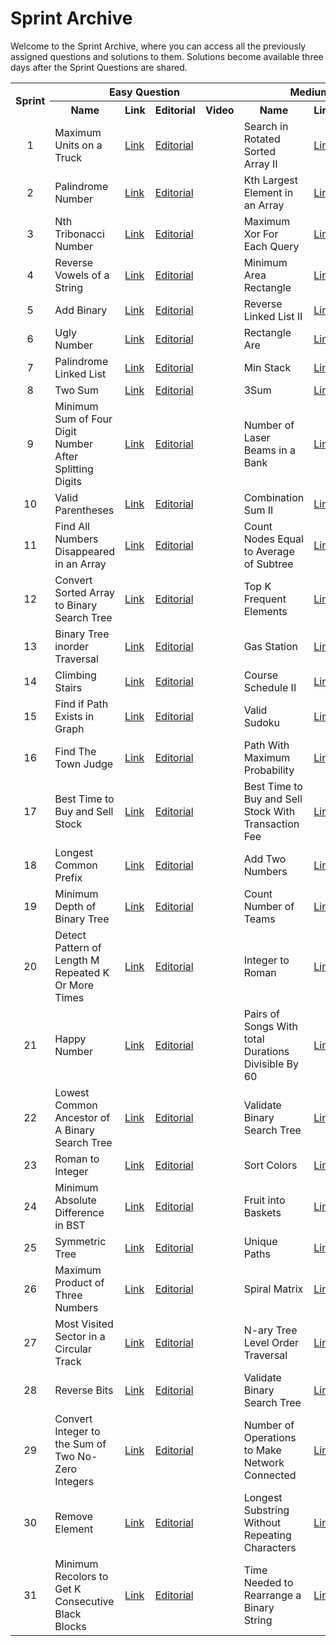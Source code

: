 <h1>Sprint Archive</h1>
<p>Welcome to the Sprint Archive, where you can access all the previously assigned questions and solutions to them. Solutions become available three days after the Sprint Questions are shared.</p>

<table>
<tr>
	<th rowspan=2><b>Sprint</b></td>
	<th colspan=4><b>Easy Question</b></td>
	<th colspan=4><b>Medium Question</b></td>
	</tr>
<tr>
	<th><b>Name</b></td>
	<th><b>Link</b></td>
	<th><b>Editorial</b></td>
	<th><b>Video</b></td>
	<th><b>Name</b></td>
	<th><b>Link</b></td>
	<th><b>Editorial</b></td>
	<th><b>Video</b></td>
</tr>
<tr>
	<td align=center>1</td>
	<td>Maximum Units on a Truck</td>
	<td><a href="https://leetcode.com/problems/maximum-units-on-a-truck/">Link</a></td>
	<td><a href="https://github.com/ituacm/ITU-ACM-22-Summer-Algorithm-Team-Bootcamp/blob/main/Regular-Question-Answers/maximum-units-on-a-truck.cpp">Editorial</a></td>
	<td></td>
	<td>Search in Rotated Sorted Array II</td>
	<td><a href="https://leetcode.com/problems/search-in-rotated-sorted-array-ii">Link</a></td>
	<td><a href="https://github.com/ituacm/ITU-ACM-22-Summer-Algorithm-Team-Bootcamp/blob/main/Regular-Question-Answers/search-in-rotated-sorted-array-ii.cpp">Editorial</a></td>
	<td></td>
</tr>
<tr>
	<td align=center>2</td>
	<td>Palindrome Number</td>
	<td><a href="https://leetcode.com/problems/palindrome-number">Link</a></td>
	<td><a href="https://github.com/ituacm/ITU-ACM-22-Summer-Algorithm-Team-Bootcamp/blob/main/Regular-Question-Answers/palindrome-number.cpp">Editorial</a></td>
	<td></td>
	<td>Kth Largest Element in an Array</td>
	<td><a href="https://leetcode.com/problems/kth-largest-element-in-an-array">Link</a></td>
	<td><a href="https://github.com/ituacm/ITU-ACM-22-Summer-Algorithm-Team-Bootcamp/blob/main/Regular-Question-Answers/kth-largest-element-in-an-array.cpp">Editorial</a></td>
	<td></td>
</tr>
<tr>
	<td align=center>3</td>
	<td>Nth Tribonacci Number</td>
	<td><a href="https://leetcode.com/problems/n-th-tribonacci-number">Link</a></td>
	<td><a href="https://github.com/ituacm/ITU-ACM-22-Summer-Algorithm-Team-Bootcamp/blob/main/Regular-Question-Answers/n-th-tribonacci-number.cpp">Editorial</a></td>
	<td></td>
	<td>Maximum Xor For Each Query</td>
	<td><a href="https://leetcode.com/problems/maximum-xor-for-each-query">Link</a></td>
	<td><a href="https://github.com/ituacm/ITU-ACM-22-Summer-Algorithm-Team-Bootcamp/blob/main/Regular-Question-Answers/maximum-xor-for-each-query.cpp">Editorial</a></td>
	<td></td>
</tr>
<tr>
	<td align=center>4</td>
	<td>Reverse Vowels of a String</td>
	<td><a href="https://leetcode.com/problems/reverse-vowels-of-a-string">Link</a></td>
	<td><a href="https://github.com/ituacm/ITU-ACM-22-Summer-Algorithm-Team-Bootcamp/blob/main/Regular-Question-Answers/reverse-vowels-of-a-string.cpp">Editorial</a></td>
	<td></td>
	<td>Minimum Area Rectangle</td>
	<td><a href="https://leetcode.com/problems/minimum-area-rectangle">Link</a></td>
	<td><a href="https://github.com/ituacm/ITU-ACM-22-Summer-Algorithm-Team-Bootcamp/blob/main/Regular-Question-Answers/minimum-area-rectangle.cpp">Editorial</a></td>
	<td></td>
</tr>
<tr>
	<td align=center>5</td>
	<td>Add Binary</td>
	<td><a href="https://leetcode.com/problems/add-binary">Link</a></td>
	<td><a href="https://github.com/ituacm/ITU-ACM-22-Summer-Algorithm-Team-Bootcamp/blob/main/Regular-Question-Answers/add-binary.cpp">Editorial</a></td>
	<td></td>
	<td>Reverse Linked List II</td>
	<td><a href="https://leetcode.com/problems/reverse-linked-list-ii">Link</a></td>
	<td><a href="https://github.com/ituacm/ITU-ACM-22-Summer-Algorithm-Team-Bootcamp/blob/main/Regular-Question-Answers/reverse-linked-list-ii.cpp">Editorial</a></td>
	<td></td>
</tr>
<tr>
	<td align=center>6</td>
	<td>Ugly Number</td>
	<td><a href="https://leetcode.com/problems/ugly-number">Link</a></td>
	<td><a href="https://github.com/ituacm/ITU-ACM-22-Summer-Algorithm-Team-Bootcamp/blob/main/Regular-Question-Answers/ugly-number.cpp">Editorial</a></td>
	<td></td>
	<td>Rectangle Are</td>
	<td><a href="https://leetcode.com/problems/rectangle-area">Link</a></td>
	<td><a href="https://github.com/ituacm/ITU-ACM-22-Summer-Algorithm-Team-Bootcamp/blob/main/Regular-Question-Answers/rectangle-area.cpp">Editorial</a></td>
	<td></td>
</tr>
<tr>
	<td align=center>7</td>
	<td>Palindrome Linked List</td>
	<td><a href="https://leetcode.com/problems/palindrome-linked-list">Link</a></td>
	<td><a href="https://github.com/ituacm/ITU-ACM-22-Summer-Algorithm-Team-Bootcamp/blob/main/Regular-Question-Answers/palindrome-linked-list.cpp">Editorial</a></td>
	<td></td>
	<td>Min Stack</td>
	<td><a href="https://leetcode.com/problems/min-stack">Link</a></td>
	<td><a href="https://github.com/ituacm/ITU-ACM-22-Summer-Algorithm-Team-Bootcamp/blob/main/Regular-Question-Answers/min-stack.cpp">Editorial</a></td>
	<td></td>
</tr>
<tr>
	<td align=center>8</td>
	<td>Two Sum</td>
	<td><a href="https://leetcode.com/problems/two-sum">Link</a></td>
	<td><a href="https://github.com/ituacm/ITU-ACM-22-Summer-Algorithm-Team-Bootcamp/blob/main/Regular-Question-Answers/two-sum.cpp">Editorial</a></td>
	<td></td>
	<td>3Sum</td>
	<td><a href="https://leetcode.com/problems/3sum">Link</a></td>
	<td><a href="https://github.com/ituacm/ITU-ACM-22-Summer-Algorithm-Team-Bootcamp/blob/main/Regular-Question-Answers/3sum.cpp">Editorial</a></td>
	<td></td>
</tr>
<tr>
	<td align=center>9</td>
	<td>Minimum Sum of Four Digit Number After Splitting Digits</td>
	<td><a href="https://leetcode.com/problems/minimum-sum-of-four-digit-number-after-splitting-digits">Link</a></td>
	<td><a href="https://github.com/ituacm/ITU-ACM-22-Summer-Algorithm-Team-Bootcamp/blob/main/Regular-Question-Answers/minimum-sum-of-four-digit-number-after-splitting-digits.cpp">Editorial</a></td>
	<td></td>
	<td>Number of Laser Beams in a Bank</td>
	<td><a href="https://leetcode.com/problems/number-of-laser-beams-in-a-bank">Link</a></td>
	<td><a href="https://github.com/ituacm/ITU-ACM-22-Summer-Algorithm-Team-Bootcamp/blob/main/Regular-Question-Answers/number-of-laser-beams-in-a-bank.cpp">Editorial</a></td>
	<td></td>
</tr>
<tr>
	<td align=center>10</td>
	<td>Valid Parentheses</td>
	<td><a href="https://leetcode.com/problems/valid-parentheses">Link</a></td>
	<td><a href="https://github.com/ituacm/ITU-ACM-22-Summer-Algorithm-Team-Bootcamp/blob/main/Regular-Question-Answers/valid-parentheses.cpp">Editorial</a></td>
	<td></td>
	<td>Combination Sum II</td>
	<td><a href="https://leetcode.com/problems/combination-sum-ii">Link</a></td>
	<td><a href="https://github.com/ituacm/ITU-ACM-22-Summer-Algorithm-Team-Bootcamp/blob/main/Regular-Question-Answers/combination-sum-ii.cpp">Editorial</a></td>
	<td></td>
</tr>
<tr>
	<td align=center>11</td>
	<td>Find All Numbers Disappeared in an Array</td>
	<td><a href="https://leetcode.com/problems/find-all-numbers-disappeared-in-an-array">Link</a></td>
	<td><a href="https://github.com/ituacm/ITU-ACM-22-Summer-Algorithm-Team-Bootcamp/blob/main/Regular-Question-Answers/find-all-numbers-disappeared-in-an-array.cpp">Editorial</a></td>
	<td></td>
	<td>Count Nodes Equal to Average of Subtree</td>
	<td><a href="https://leetcode.com/problems/count-nodes-equal-to-average-of-subtree">Link</a></td>
	<td><a href="https://github.com/ituacm/ITU-ACM-22-Summer-Algorithm-Team-Bootcamp/blob/main/Regular-Question-Answers/count-nodes-equal-to-average-of-subtree.cpp">Editorial</a></td>
	<td></td>
</tr>
<tr>
	<td align=center>12</td>
	<td>Convert Sorted Array to Binary Search Tree</td>
	<td><a href="https://leetcode.com/problems/convert-sorted-array-to-binary-search-tree">Link</a></td>
	<td><a href="https://github.com/ituacm/ITU-ACM-22-Summer-Algorithm-Team-Bootcamp/blob/main/Regular-Question-Answers/convert-sorted-array-to-binary-search-tree.cpp">Editorial</a></td>
	<td></td>
	<td>Top K Frequent Elements</td>
	<td><a href="https://leetcode.com/problems/top-k-frequent-elements">Link</a></td>
	<td><a href="https://github.com/ituacm/ITU-ACM-22-Summer-Algorithm-Team-Bootcamp/blob/main/Regular-Question-Answers/top-k-frequent-elements.cpp">Editorial</a></td>
	<td></td>
</tr>
<tr>
	<td align=center>13</td>
	<td>Binary Tree inorder Traversal</td>
	<td><a href="https://leetcode.com/problems/binary-tree-inorder-traversal">Link</a></td>
	<td><a href="https://github.com/ituacm/ITU-ACM-22-Summer-Algorithm-Team-Bootcamp/blob/main/Regular-Question-Answers/binary-tree-inorder-traversal.cpp">Editorial</a></td>
	<td></td>
	<td>Gas Station</td>
	<td><a href="https://leetcode.com/problems/gas-station">Link</a></td>
	<td><a href="https://github.com/ituacm/ITU-ACM-22-Summer-Algorithm-Team-Bootcamp/blob/main/Regular-Question-Answers/gas-station.cpp">Editorial</a></td>
	<td></td>
</tr>
<tr>
	<td align=center>14</td>
	<td>Climbing Stairs</td>
	<td><a href="https://leetcode.com/problems/climbing-stairs">Link</a></td>
	<td><a href="https://github.com/ituacm/ITU-ACM-22-Summer-Algorithm-Team-Bootcamp/blob/main/Regular-Question-Answers/climbing-stairs.cpp">Editorial</a></td>
	<td></td>
	<td>Course Schedule II</td>
	<td><a href="https://leetcode.com/problems/course-schedule-ii">Link</a></td>
	<td><a href="https://github.com/ituacm/ITU-ACM-22-Summer-Algorithm-Team-Bootcamp/blob/main/Regular-Question-Answers/course-schedule-ii.cpp">Editorial</a></td>
	<td></td>
</tr>
<tr>
	<td align=center>15</td>
	<td>Find if Path Exists in Graph</td>
	<td><a href="https://leetcode.com/problems/find-if-path-exists-in-graph">Link</a></td>
	<td><a href="https://github.com/ituacm/ITU-ACM-22-Summer-Algorithm-Team-Bootcamp/blob/main/Regular-Question-Answers/find-if-path-exists-in-graph.cpp">Editorial</a></td>
	<td></td>
	<td>Valid Sudoku</td>
	<td><a href="https://leetcode.com/problems/valid-sudoku">Link</a></td>
	<td><a href="https://github.com/ituacm/ITU-ACM-22-Summer-Algorithm-Team-Bootcamp/blob/main/Regular-Question-Answers/valid-sudoku.cpp">Editorial</a></td>
	<td></td>
</tr>
<tr>
	<td align=center>16</td>
	<td>Find The Town Judge</td>
	<td><a href="https://leetcode.com/problems/find-the-town-judge">Link</a></td>
	<td><a href="https://github.com/ituacm/ITU-ACM-22-Summer-Algorithm-Team-Bootcamp/blob/main/Regular-Question-Answers/find-the-town-judge.cpp">Editorial</a></td>
	<td></td>
	<td>Path With Maximum Probability</td>
	<td><a href="https://leetcode.com/problems/path-with-maximum-probability">Link</a></td>
	<td><a href="https://github.com/ituacm/ITU-ACM-22-Summer-Algorithm-Team-Bootcamp/blob/main/Regular-Question-Answers/path-with-maximum-probability.cpp">Editorial</a></td>
	<td></td>
</tr>
<tr>
	<td align=center>17</td>
	<td>Best Time to Buy and Sell Stock</td>
	<td><a href="https://leetcode.com/problems/best-time-to-buy-and-sell-stock">Link</a></td>
	<td><a href="https://github.com/ituacm/ITU-ACM-22-Summer-Algorithm-Team-Bootcamp/blob/main/Regular-Question-Answers/best-time-to-buy-and-sell-stock.cpp">Editorial</a></td>
	<td></td>
	<td>Best Time to Buy and Sell Stock With Transaction Fee</td>
	<td><a href="https://leetcode.com/problems/best-time-to-buy-and-sell-stock-with-transaction-fee">Link</a></td>
	<td><a href="https://github.com/ituacm/ITU-ACM-22-Summer-Algorithm-Team-Bootcamp/blob/main/Regular-Question-Answers/best-time-to-buy-and-sell-stock-with-transaction-fee.cpp">Editorial</a></td>
	<td></td>
</tr>
<tr>
	<td align=center>18</td>
	<td>Longest Common Prefix</td>
	<td><a href="https://leetcode.com/problems/longest-common-prefix">Link</a></td>
	<td><a href="https://github.com/ituacm/ITU-ACM-22-Summer-Algorithm-Team-Bootcamp/blob/main/Regular-Question-Answers/longest-common-prefix.cpp">Editorial</a></td>
	<td></td>
	<td>Add Two Numbers</td>
	<td><a href="https://leetcode.com/problems/add-two-numbers">Link</a></td>
	<td><a href="https://github.com/ituacm/ITU-ACM-22-Summer-Algorithm-Team-Bootcamp/blob/main/Regular-Question-Answers/add-two-numbers.cpp">Editorial</a></td>
	<td></td>
</tr>
<tr>
	<td align=center>19</td>
	<td>Minimum Depth of Binary Tree</td>
	<td><a href="https://leetcode.com/problems/minimum-depth-of-binary-tree">Link</a></td>
	<td><a href="https://github.com/ituacm/ITU-ACM-22-Summer-Algorithm-Team-Bootcamp/blob/main/Regular-Question-Answers/minimum-depth-of-binary-tree.cpp">Editorial</a></td>
	<td></td>
	<td>Count Number of Teams</td>
	<td><a href="https://leetcode.com/problems/count-number-of-teams">Link</a></td>
	<td><a href="https://github.com/ituacm/ITU-ACM-22-Summer-Algorithm-Team-Bootcamp/blob/main/Regular-Question-Answers/count-number-of-teams.cpp">Editorial</a></td>
	<td></td>
</tr>
<tr>
	<td align=center>20</td>
	<td>Detect Pattern of Length M Repeated K Or More Times</td>
	<td><a href="https://leetcode.com/problems/detect-pattern-of-length-m-repeated-k-or-more-times">Link</a></td>
	<td><a href="https://github.com/ituacm/ITU-ACM-22-Summer-Algorithm-Team-Bootcamp/blob/main/Regular-Question-Answers/detect-pattern-of-length-m-repeated-k-or-more-times.cpp">Editorial</a></td>
	<td></td>
	<td>Integer to Roman</td>
	<td><a href="https://leetcode.com/problems/integer-to-roman">Link</a></td>
	<td><a href="https://github.com/ituacm/ITU-ACM-22-Summer-Algorithm-Team-Bootcamp/blob/main/Regular-Question-Answers/integer-to-roman.cpp">Editorial</a></td>
	<td></td>
</tr>
<tr>
	<td align=center>21</td>
	<td>Happy Number</td>
	<td><a href="https://leetcode.com/problems/happy-number">Link</a></td>
	<td><a href="https://github.com/ituacm/ITU-ACM-22-Summer-Algorithm-Team-Bootcamp/blob/main/Regular-Question-Answers/happy-number.cpp">Editorial</a></td>
	<td></td>
	<td>Pairs of Songs With total Durations Divisible By 60</td>
	<td><a href="https://leetcode.com/problems/pairs-of-songs-with-total-durations-divisible-by-60">Link</a></td>
	<td><a href="https://github.com/ituacm/ITU-ACM-22-Summer-Algorithm-Team-Bootcamp/blob/main/Regular-Question-Answers/pairs-of-songs-with-total-durations-divisible-by-60.cpp">Editorial</a></td>
	<td></td>
</tr>
<tr>
	<td align=center>22</td>
	<td>Lowest Common Ancestor of A Binary Search Tree</td>
	<td><a href="https://leetcode.com/problems/lowest-common-ancestor-of-a-binary-search-tree">Link</a></td>
	<td><a href="https://github.com/ituacm/ITU-ACM-22-Summer-Algorithm-Team-Bootcamp/blob/main/Regular-Question-Answers/lowest-common-ancestor-of-a-binary-search-tree.cpp">Editorial</a></td>
	<td></td>
	<td>Validate Binary Search Tree</td>
	<td><a href="https://leetcode.com/problems/validate-binary-search-tree">Link</a></td>
	<td><a href="https://github.com/ituacm/ITU-ACM-22-Summer-Algorithm-Team-Bootcamp/blob/main/Regular-Question-Answers/validate-binary-search-tree.cpp">Editorial</a></td>
	<td></td>
</tr>
<tr>
	<td align=center>23</td>
	<td>Roman to Integer</td>
	<td><a href="https://leetcode.com/problems/roman-to-integer">Link</a></td>
	<td><a href="https://github.com/ituacm/ITU-ACM-22-Summer-Algorithm-Team-Bootcamp/blob/main/Regular-Question-Answers/roman-to-integer.cpp">Editorial</a></td>
	<td></td>
	<td>Sort Colors</td>
	<td><a href="https://leetcode.com/problems/sort-colors">Link</a></td>
	<td><a href="https://github.com/ituacm/ITU-ACM-22-Summer-Algorithm-Team-Bootcamp/blob/main/Regular-Question-Answers/sort-colors.cpp">Editorial</a></td>
	<td></td>
</tr>
<tr>
	<td align=center>24</td>
	<td>Minimum Absolute Difference in BST</td>
	<td><a href="https://leetcode.com/problems/minimum-absolute-difference-in-bst">Link</a></td>
	<td><a href="https://github.com/ituacm/ITU-ACM-22-Summer-Algorithm-Team-Bootcamp/blob/main/Regular-Question-Answers/minimum-absolute-difference-in-bst.cpp">Editorial</a></td>
	<td></td>
	<td>Fruit into Baskets</td>
	<td><a href="https://leetcode.com/problems/fruit-into-baskets">Link</a></td>
	<td><a href="https://github.com/ituacm/ITU-ACM-22-Summer-Algorithm-Team-Bootcamp/blob/main/Regular-Question-Answers/fruit-into-baskets.cpp">Editorial</a></td>
	<td></td>
</tr>
<tr>
	<td align=center>25</td>
	<td>Symmetric Tree</td>
	<td><a href="https://leetcode.com/problems/symmetric-tree">Link</a></td>
	<td><a href="https://github.com/ituacm/ITU-ACM-22-Summer-Algorithm-Team-Bootcamp/blob/main/Regular-Question-Answers/symmetric-tree.cpp">Editorial</a></td>
	<td></td>
	<td>Unique Paths</td>
	<td><a href="https://leetcode.com/problems/unique-paths">Link</a></td>
	<td><a href="https://github.com/ituacm/ITU-ACM-22-Summer-Algorithm-Team-Bootcamp/blob/main/Regular-Question-Answers/unique-paths.cpp">Editorial</a></td>
	<td></td>
</tr>
<tr>
	<td align=center>26</td>
	<td>Maximum Product of Three Numbers</td>
	<td><a href="https://leetcode.com/problems/maximum-product-of-three-numbers">Link</a></td>
	<td><a href="https://github.com/ituacm/ITU-ACM-22-Summer-Algorithm-Team-Bootcamp/blob/main/Regular-Question-Answers/maximum-product-of-three-numbers.cpp">Editorial</a></td>
	<td></td>
	<td>Spiral Matrix</td>
	<td><a href="https://leetcode.com/problems/spiral-matrix">Link</a></td>
	<td><a href="https://github.com/ituacm/ITU-ACM-22-Summer-Algorithm-Team-Bootcamp/blob/main/Regular-Question-Answers/spiral-matrix.cpp">Editorial</a></td>
	<td></td>
</tr>
<tr>
	<td align=center>27</td>
	<td>Most Visited Sector in a Circular Track</td>
	<td><a href="https://leetcode.com/problems/most-visited-sector-in-a-circular-track">Link</a></td>
	<td><a href="https://github.com/ituacm/ITU-ACM-22-Summer-Algorithm-Team-Bootcamp/blob/main/Regular-Question-Answers/most-visited-sector-in-a-circular-track.cpp">Editorial</a></td>
	<td></td>
	<td>N-ary Tree Level Order Traversal</td>
	<td><a href="https://leetcode.com/problems/n-ary-tree-level-order-traversal">Link</a></td>
	<td><a href="https://github.com/ituacm/ITU-ACM-22-Summer-Algorithm-Team-Bootcamp/blob/main/Regular-Question-Answers/n-ary-tree-level-order-traversal.cpp">Editorial</a></td>
	<td></td>
</tr>
<tr>
	<td align=center>28</td>
	<td>Reverse Bits</td>
	<td><a href="https://leetcode.com/problems/reverse-bits">Link</a></td>
	<td><a href="https://github.com/ituacm/ITU-ACM-22-Summer-Algorithm-Team-Bootcamp/blob/main/Regular-Question-Answers/reverse-bits.cpp">Editorial</a></td>
	<td></td>
	<td>Validate Binary Search Tree</td>
	<td><a href="https://leetcode.com/problems/validate-binary-search-tree">Link</a></td>
	<td><a href="https://github.com/ituacm/ITU-ACM-22-Summer-Algorithm-Team-Bootcamp/blob/main/Regular-Question-Answers/validate-binary-search-tree.cpp">Editorial</a></td>
	<td></td>
</tr>
<tr>
	<td align=center>29</td>
	<td>Convert Integer to the Sum of Two No-Zero Integers</td>
	<td><a href="https://leetcode.com/problems/convert-integer-to-the-sum-of-two-no-zero-integers">Link</a></td>
	<td><a href="https://github.com/ituacm/ITU-ACM-22-Summer-Algorithm-Team-Bootcamp/blob/main/Regular-Question-Answers/convert-integer-to-the-sum-of-two-no-zero-integers.cpp">Editorial</a></td>
	<td></td>
	<td>Number of Operations to Make Network Connected</td>
	<td><a href="https://leetcode.com/problems/number-of-operations-to-make-network-connected">Link</a></td>
	<td><a href="https://github.com/ituacm/ITU-ACM-22-Summer-Algorithm-Team-Bootcamp/blob/main/Regular-Question-Answers/number-of-operations-to-make-network-connected.cpp">Editorial</a></td>
	<td></td>
</tr>
<tr>
	<td align=center>30</td>
	<td>Remove Element</td>
	<td><a href="https://leetcode.com/problems/remove-element">Link</a></td>
	<td><a href="https://github.com/ituacm/ITU-ACM-22-Summer-Algorithm-Team-Bootcamp/blob/main/Regular-Question-Answers/remove-element.cpp">Editorial</a></td>
	<td></td>
	<td>Longest Substring Without Repeating Characters</td>
	<td><a href="https://leetcode.com/problems/longest-substring-without-repeating-characters">Link</a></td>
	<td><a href="https://github.com/ituacm/ITU-ACM-22-Summer-Algorithm-Team-Bootcamp/blob/main/Regular-Question-Answers/longest-substring-without-repeating-characters.cpp">Editorial</a></td>
	<td></td>
</tr>
<tr>
	<td align=center>31</td>
	<td>Minimum Recolors to Get K Consecutive Black Blocks</td>
	<td><a href="https://leetcode.com/problems/minimum-recolors-to-get-k-consecutive-black-blocks/">Link</a></td>
	<td><a href="https://github.com/ituacm/ITU-ACM-22-Summer-Algorithm-Team-Bootcamp/blob/main/Regular-Question-Answers/minimum-recolors-to-get-k-consecutive-black-blocks.cpp">Editorial</a></td>
	<td></td>
	<td>Time Needed to Rearrange a Binary String</td>
	<td><a href="https://leetcode.com/problems/time-needed-to-rearrange-a-binary-string/">Link</a></td>
	<td><a href="https://github.com/ituacm/ITU-ACM-22-Summer-Algorithm-Team-Bootcamp/blob/main/Regular-Question-Answers/time-needed-to-rearrange-a-binary-string.cpp">Editorial</a></td>
	<td></td>
</tr>
</table>